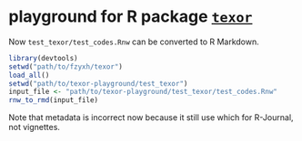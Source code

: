 # playground for R package [`texor`](https://github.com/Abhi-1U/texor)


Now `test_texor/test_codes.Rnw` can be converted to R Markdown.

```r
library(devtools)
setwd("path/to/fzyxh/texor")
load_all()
setwd("path/to/texor-playground/test_texor")
input_file <- "path/to/texor-playground/test_texor/test_codes.Rnw"
rnw_to_rmd(input_file)
```

Note that metadata is incorrect now because it still use which for R-Journal, not vignettes.
